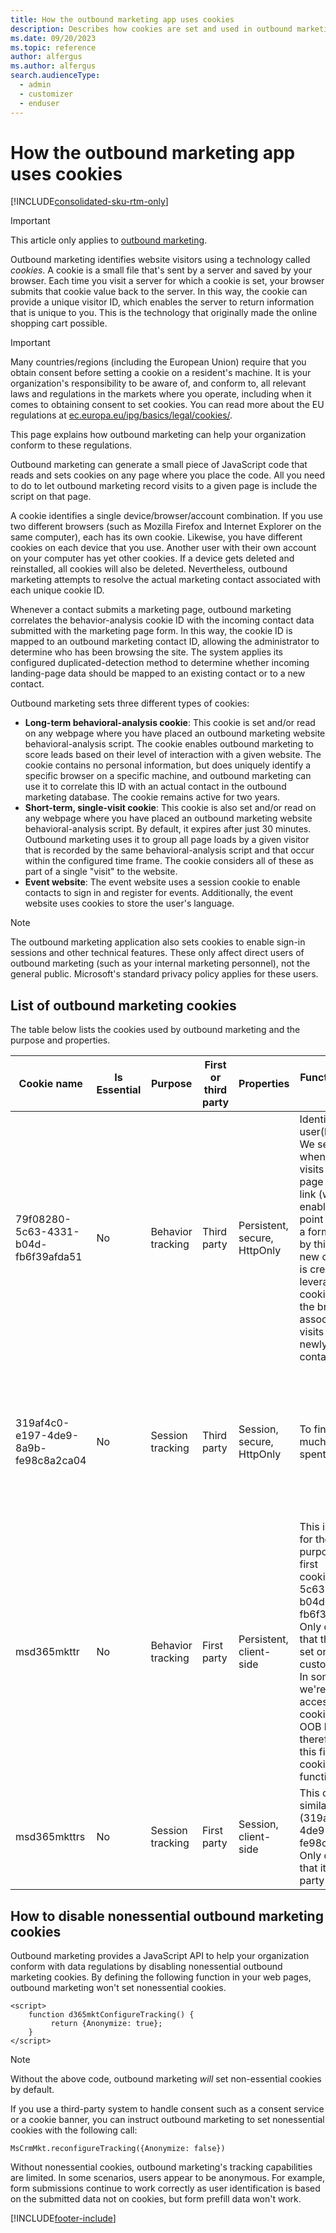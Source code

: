 ```yaml
---
title: How the outbound marketing app uses cookies
description: Describes how cookies are set and used in outbound marketing.
ms.date: 09/20/2023
ms.topic: reference
author: alfergus
ms.author: alfergus
search.audienceType: 
  - admin
  - customizer
  - enduser
---
```


# How the outbound marketing app uses cookies

[!INCLUDE[consolidated-sku-rtm-only](./includes/consolidated-sku-rtm-only.md)]

> [!IMPORTANT]
> This article only applies to [outbound marketing](/dynamics365/marketing/user-guide).

Outbound marketing identifies website visitors using a technology called *cookies*. A cookie is a small file that's sent by a server and saved by your browser. Each time you visit a server for which a cookie is set, your browser submits that cookie value back to the server. In this way, the cookie can provide a unique visitor ID, which enables the server to return information that is unique to you. This is the technology that originally made the online shopping cart possible.

> [!IMPORTANT]
> Many countries/regions (including the European Union) require that you obtain consent before setting a cookie on a resident's machine. It is your organization's responsibility to be aware of, and conform to, all relevant laws and regulations in the markets where you operate, including when it comes to obtaining consent to set cookies. You can read more about the EU regulations at [ec.europa.eu/ipg/basics/legal/cookies/](https://ec.europa.eu/ipg/basics/legal/cookies/).
> 
> This page explains how outbound marketing can help your organization conform to these regulations.

Outbound marketing can generate a small piece of JavaScript code that reads and sets cookies on any page where you place the code. All you need to do to let outbound marketing record visits to a given page is include the script on that page.

A cookie identifies a single device/browser/account combination. If you use two different browsers (such as Mozilla Firefox and Internet Explorer on the same computer), each has its own cookie. Likewise, you have different cookies on each device that you use. Another user with their own account on your computer has yet other cookies. If a device gets deleted and reinstalled, all cookies will also be deleted. Nevertheless, outbound marketing attempts to resolve the actual marketing contact associated with each unique cookie ID.

Whenever a contact submits a marketing page, outbound marketing correlates the behavior-analysis cookie ID with the incoming contact data submitted with the marketing page form. In this way, the cookie ID is mapped to an outbound marketing contact ID, allowing the administrator to determine who has been browsing the site. The system applies its configured duplicated-detection method to determine whether incoming landing-page data should be mapped to an existing contact or to a new contact.

Outbound marketing sets three different types of cookies:

- **Long-term behavioral-analysis cookie**: This cookie is set and/or read on any webpage where you have placed an outbound marketing website behavioral-analysis script. The cookie enables outbound marketing to score leads based on their level of interaction with a given website. The cookie contains no personal information, but does uniquely identify a specific browser on a specific machine, and outbound marketing can use it to correlate this ID with an actual contact in the outbound marketing database. The cookie remains active for two years.
- **Short-term, single-visit cookie**: This cookie is also set and/or read on any webpage where you have placed an outbound marketing website behavioral-analysis script. By default, it expires after just 30 minutes. Outbound marketing uses it to group all page loads by a given visitor that is recorded by the same behavioral-analysis script and that occur within the configured time frame. The cookie considers all of these as part of a single &quot;visit&quot; to the website.
- **Event website**: The event website uses a session cookie to enable contacts to sign in and register for events. Additionally, the event website uses cookies to store the user's language.

> [!NOTE]
> The outbound marketing application also sets cookies to enable sign-in sessions and other technical features. These only affect direct users of outbound marketing (such as your internal marketing personnel), not the general public. Microsoft&#39;s standard privacy policy applies for these users.

## List of outbound marketing cookies

The table below lists the cookies used by outbound marketing and the purpose and properties.

| Cookie name | Is Essential | Purpose | First or third party | Properties | Function (Purpose detail) | Source URL/JS |
|---|---|---|---|---|---|---|
| 79f08280-5c63-4331-b04d-fb6f39afda51 | No | Behavior tracking | Third party | Persistent, secure, HttpOnly | Identifies end user(by browser).   We set this cookie when end user visits a marketing page or a select a link   (with tracking enabled). At some point of time, when a form is submitted by this end user, a new   contact/lead is created and we leverage the cookie available in the browser   to associate previous visits with the newly generated contact/lead. | This cookie is set by the   service. URL differs for each customer org. It can be seen in the tracking/form loader code: &lt;div class="d365-mkt-config" style="display:none" data-website-id="{websiteid}" data-hostname={GUID}.svc.dynamics.com&gt;&lt;/div&gt; |
| 319af4c0-e197-4de9-8a9b-fe98c8a2ca04 | No | Session tracking | Third party | Session, secure, HttpOnly | To find out how much time user spent on the page | This cookie is set by the   service. URL differs for each customer org. It can be seen in the   tracking/form loader code: &lt;div class="d365-mkt-config" style="display:none" data-website-id="{websiteid}" data-hostname=**"**{GUID }.svc.dynamics.com"&gt;&lt;/div&gt;
| msd365mkttr | No | Behavior tracking | First party | Persistent, client-side | This is being used for the same   purpose as the first cookie(79f08280-5c63-4331-b04d-fb6f39afda51). Only   difference is that this cookie is set on the customer domain. In   some cases, we're unable to access third party cookies (ex: safari OOB blocks) therefore we set this first party cookie to keep   functionality.| Set by the form loader or website tracking   script |
| msd365mkttrs | No | Session tracking | First party | Session, client-side | This cookie is similar to   (319af4c0-e197-4de9-8a9b-fe98c8a2ca04). Only difference is that it's a first   party cookie | Set by the form loader or   website tracking script |

## How to disable nonessential outbound marketing cookies

Outbound marketing provides a JavaScript API to help your organization conform with data regulations by disabling nonessential outbound marketing cookies. By defining the following function in your web pages, outbound marketing won't set nonessential cookies.

```
<script>
    function d365mktConfigureTracking() {
         return {Anonymize: true};
    }
</script>
```

> [!NOTE]
> Without the above code, outbound marketing *will* set non-essential cookies by default.

If you use a third-party system to handle consent such as a consent service or a cookie banner, you can instruct outbound marketing to set nonessential cookies with the following call:

```
MsCrmMkt.reconfigureTracking({Anonymize: false})
```

Without nonessential cookies, outbound marketing's tracking capabilities are limited. In some scenarios, users appear to be anonymous. For example, form submissions continue to work correctly as user identification is based on the submitted data not on cookies, but form prefill data won't work.

[!INCLUDE[footer-include](./includes/footer-banner.md)]
